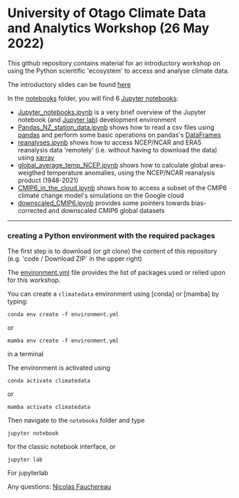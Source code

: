 # University of Otago Climate Data and Analytics Workshop (26 May 2022)

This github repository contains material for an introductory workshop on using 
the Python scientific 'ecosystem' to access and analyse climate data. 

The introductory slides can be found [here](https://github.com/nicolasfauchereau/climate_data_analytics/blob/main/slides/climate_data_workshop.pdf) 

In the [notebooks](https://github.com/nicolasfauchereau/climate_data_analytics/tree/main/notebooks) folder, you will find 6 [Jupyter notebooks](https://jupyter.org/): 

- [Jupyter_notebooks.ipynb](https://github.com/nicolasfauchereau/climate_data_analytics/blob/main/notebooks/Jupyter_notebooks.ipynb) is a very brief overview of the Jupyter notebook (and [Jupyter lab](https://jupyter.org/)) development environment  
- [Pandas_NZ_station_data.ipynb](https://github.com/nicolasfauchereau/climate_data_analytics/blob/main/notebooks/Pandas_NZ_station_data.ipynb)   shows how to read a csv files using [pandas](https://pandas.pydata.org/) and perform some basic operations on pandas's [DataFrames](https://pandas.pydata.org/docs/reference/api/pandas.DataFrame.html)  
- [reanalyses.ipynb](https://github.com/nicolasfauchereau/climate_data_analytics/blob/main/notebooks/reanalyses.ipynb) shows how to access NCEP/NCAR and ERA5 reanalysis data 'remotely' (i.e. without having to download the data) using [xarray](http://www.xarray.pydata.org)  
- [global_average_temp_NCEP.ipynb](https://github.com/nicolasfauchereau/climate_data_analytics/blob/main/notebooks/global_average_temp_NCEP.ipynb) shows how to calculate global area-weigthed temperature anomalies, using the NCEP/NCAR reanalysis product (1948-2021)  
- [CMIP6_in_the_cloud.ipynb](https://github.com/nicolasfauchereau/climate_data_analytics/blob/main/notebooks/CMIP6_in_the_cloud.ipynb) shows how to access a subset of the CMIP6 climate change model's simulations on the Google cloud  
- [downscaled_CMIP6.ipynb](https://github.com/nicolasfauchereau/climate_data_analytics/blob/main/notebooks/downscaled_CMIP6.ipynb) provides some pointers towards bias-corrected and downscaled CMIP6 global datasets  

---- 
### creating a Python environment with the required packages 

The first step is to download (or git clone) the content of this repository (e.g. 'code / Download ZIP` in the upper right)

The [environment.yml](https://github.com/nicolasfauchereau/climate_data_analytics/blob/main/notebooks/Pandas_NZ_station_data.ipynb) file provides the list of packages used or relied upon for this workshop. 

You can create a `climatedata` environment using [conda] or [mamba] by typing: 

```
conda env create -f environment.yml
```

or 

```
mamba env create -f environment.yml​
```

in a terminal 

The environment is activated using  

```
conda activate climatedata
```

or 

```
mamba activate climatedata 
```

Then navigate to the `notebooks` folder and type 


```
jupyter notebook
```

for the classic notebook interface, or 

```
jupyter lab
```

For jupyterlab 


Any questions: [Nicolas Fauchereau](mailto:Nicolas.Fauchereau@niwa.co.nz)